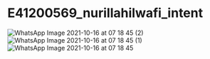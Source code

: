 # E41200569_nurillahilwafi_intent

![WhatsApp Image 2021-10-16 at 07 18 45 (2)](https://user-images.githubusercontent.com/80303009/137567072-60d627d6-62a4-409a-93c5-8d19541ef64c.jpeg)
![WhatsApp Image 2021-10-16 at 07 18 45 (1)](https://user-images.githubusercontent.com/80303009/137567074-4bf55b38-1d62-44ca-b734-c8955fdb8c98.jpeg)
![WhatsApp Image 2021-10-16 at 07 18 45](https://user-images.githubusercontent.com/80303009/137567077-a71e815f-bab5-417d-bc32-87ec5cfaa5ce.jpeg)
